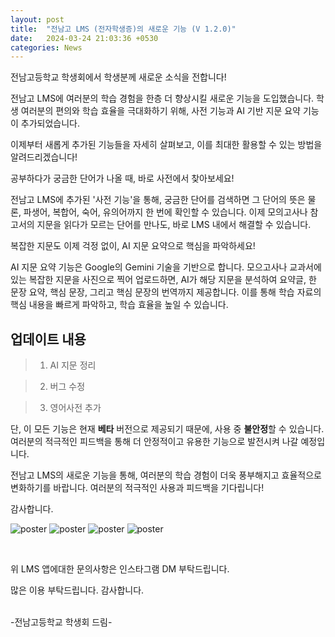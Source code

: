 ```yaml
---
layout: post
title:  "전남고 LMS (전자학생증)의 새로운 기능 (V 1.2.0)"
date:   2024-03-24 21:03:36 +0530
categories: News
---
```




전남고등학교 학생회에서 학생분께 새로운 소식을 전합니다!

전남고 LMS에 여러분의 학습 경험을 한층 더 향상시킬 새로운 기능을 도입했습니다. 학생 여러분의 편의와 학습 효율을 극대화하기 위해, 사전 기능과 AI 기반 지문 요약 기능이 추가되었습니다.

이제부터 새롭게 추가된 기능들을 자세히 살펴보고, 이를 최대한 활용할 수 있는 방법을 알려드리겠습니다!

공부하다가 궁금한 단어가 나올 때, 바로 사전에서 찾아보세요!

전남고 LMS에 추가된 '사전 기능'을 통해, 궁금한 단어를 검색하면 그 단어의 뜻은 물론, 파생어, 복합어, 숙어, 유의어까지 한 번에 확인할 수 있습니다. 이제 모의고사나 참고서의 지문을 읽다가 모르는 단어를 만나도, 바로 LMS 내에서 해결할 수 있습니다.

복잡한 지문도 이제 걱정 없이, AI 지문 요약으로 핵심을 파악하세요!

AI 지문 요약 기능은 Google의 Gemini 기술을 기반으로 합니다. 모으고사나 교과서에 있는 복잡한 지문을 사진으로 찍어 업로드하면, AI가 해당 지문을 분석하여 요약글, 한 문장 요약, 핵심 문장, 그리고 핵심 문장의 번역까지 제공합니다. 이를 통해 학습 자료의 핵심 내용을 빠르게 파악하고, 학습 효율을 높일 수 있습니다.

## 업데이트 내용

> 1) AI 지문 정리

> 2) 버그 수정

> 3) 영어사전 추가

단, 이 모든 기능은 현재 **베타** 버전으로 제공되기 때문에, 사용 중 **불안정**할 수 있습니다. 여러분의 적극적인 피드백을 통해 더 안정적이고 유용한 기능으로 발전시켜 나갈 예정입니다.

전남고 LMS의 새로운 기능을 통해, 여러분의 학습 경험이 더욱 풍부해지고 효율적으로 변화하기를 바랍니다. 여러분의 적극적인 사용과 피드백을 기다립니다!

감사합니다.


![poster](https://img.jeonnam.school/edf7f6d2d077c268039e517b5c5df57a4ae6e4d78ebacc66c6d6870b8dcb92dc.png)
![poster](https://img.jeonnam.school/fcba6675ee17a7e38e411092ac2174be3c18d5e1afd23b3c5671757c21ccee8e.png)
![poster](https://img.jeonnam.school/a581c5e464f8fbab2360b6629e187e450e07d2ff061be67494fbba0d68ecb3a1.png)
![poster](https://img.jeonnam.school/a4d8e02855a3b39c0e00bd763030b9c17ab8dc28129ed6d898dba69f3e9092f8.png)



<br>

위 LMS 앱에대한 문의사항은 인스타그램 DM 부탁드립니다.

많은 이용 부탁드립니다. 감사합니다.

<br>
-전남고등학교 학생회 드림-
